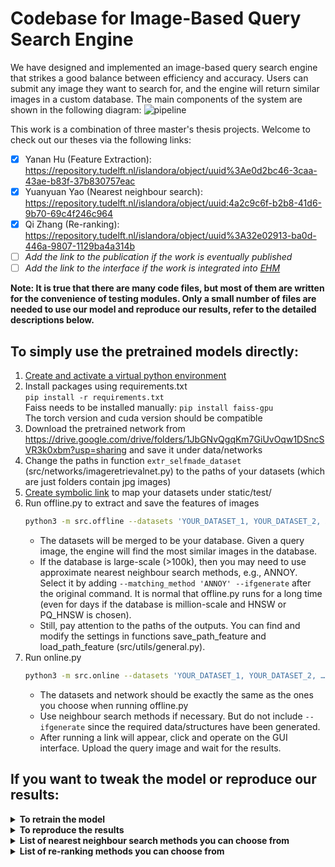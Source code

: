 # Codebase for Image-Based Query Search Engine

We have designed and implemented an image-based query search engine that strikes a good balance between efficiency and accuracy. Users can submit any image they want to search for, and the engine will return similar images in a custom database. The main components of the system are shown in the following diagram:
![pipeline](https://user-images.githubusercontent.com/76591676/181504716-76a20f35-3485-4489-8f81-1104651e2c05.png)

This work is a combination of three master's thesis projects. Welcome to check out our theses via the following links:
- [x] Yanan Hu (Feature Extraction): https://repository.tudelft.nl/islandora/object/uuid%3Ae0d2bc46-3caa-43ae-b83f-37b830757eac
- [x] Yuanyuan Yao (Nearest neighbour search): https://repository.tudelft.nl/islandora/object/uuid:4a2c9c6f-b2b8-41d6-9b70-69c4f246c964
- [x] Qi Zhang (Re-ranking): https://repository.tudelft.nl/islandora/object/uuid%3A32e02913-ba0d-446a-9807-1129ba4a314b
- [ ] *Add the link to the publication if the work is eventually published*
- [ ] *Add the link to the interface if the work is integrated into [EHM](https://engineeringhistoricalmemory.com/Aggregators.php)*

**Note: It is true that there are many code files, but most of them are written for the convenience of testing modules. Only a small number of files are needed to use our model and reproduce our results, refer to the detailed descriptions below.**

## To simply use the pretrained models directly:

1. [Create and activate a virtual python environment](https://docs.python.org/3/library/venv.html)
2. Install packages using requirements.txt  
   `pip install -r requirements.txt`  
   Faiss needs to be installed manually: `pip install faiss-gpu`  
   The torch version and cuda version should be compatible
3. Download the pretrained network from https://drive.google.com/drive/folders/1JbGNvQgqKm7GiUvOqw1DSncSVR3k0xbm?usp=sharing and save it under data/networks
4. Change the paths in function `extr_selfmade_dataset` (src/networks/imageretrievalnet.py) to the paths of your datasets (which are just folders contain jpg images)
5. [Create symbolic link](https://www.freecodecamp.org/news/symlink-tutorial-in-linux-how-to-create-and-remove-a-symbolic-link/) to map your datasets under static/test/
6. Run offline.py to extract and save the features of images  
   ```bash
   python3 -m src.offline --datasets 'YOUR_DATASET_1, YOUR_DATASET_2, …, YOUR_DATASET_N' --gpu '0' --network 'resnet101-solar-best.pth' --K-nearest-neighbour 100
   ```
   - The datasets will be merged to be your database. Given a query image, the engine will find the most similar images in the database.
   - If the database is large-scale (>100k), then you may need to use approximate nearest neighbour search methods, e.g., ANNOY.  Select it by adding `--matching_method 'ANNOY' --ifgenerate` after the original command. It is normal that offline.py runs for a long time (even for days if the database is million-scale and HNSW or PQ_HNSW is chosen).
   - Still, pay attention to the paths of the outputs. You can find and modify the settings in functions save_path_feature and load_path_feature (src/utils/general.py).
7. Run online.py  
   ```bash
   python3 -m src.online --datasets 'YOUR_DATASET_1, YOUR_DATASET_2, …, YOUR_DATASET_N' --gpu '0' --network 'resnet101-solar-best.pth' --K-nearest-neighbour 100
   ```
   - The datasets and network should be exactly the same as the ones you choose when running offline.py
   - Use neighbour search methods if necessary. But do not include `--ifgenerate` since the required data/structures have been generated.
   - After running a link will appear, click and operate on the GUI interface. Upload the query image and wait for the results.

## If you want to tweak the model or reproduce our results:


<details><summary><b>To retrain the model</b></summary>
<p>
If you want to retrain the model yourself, the example training script is located in src/main_train.py.  
To train the model, you should firstly make sure you have downloaded the training datasets Sfm120k or GoogleLandmarksv2 in data/train/, then you can start training by running

```bash
   python3 -m src.main_train [-h] [--training-dataset DATASET] [--no-val]
                [--test-datasets DATASETS] [--test-whiten DATASET]
                [--test-freq N] [--arch ARCH] [--pool POOL]
                [--local-whitening] [--regional] [--whitening]
                [--not-pretrained] [--loss LOSS] [--loss-margin LM]
                [--image-size N] [--neg-num N] [--query-size N]
                [--pool-size N] [--gpu-id N] [--workers N] [--epochs N]
                [--batch-size N] [--optimizer OPTIMIZER] [--lr LR] [--ld LD]
                [--soa] [--weight-decay W] [--soa-layers N] [--sos] [--lambda N] 
                [--print-freq N] [--flatten-desc]
                EXPORT_DIR
```
</p>
</details>

<details><summary><b>To reproduce the results</b></summary>
<p>
  
```bash
   python3 -m src.test_rOP1m
```

- Add `--include1m` if you want to include 1 million distractors. Before that download the pre-extracted feature vectors of the 1 million distractors via https://drive.google.com/file/d/1A8CEAXkMZ_o3zl1IRzQ_RSclciLhkTVY/view?usp=sharing. (Save it wherever you want, but do not forget to change the path in test_rOP1m.py)
- Add `--ifextracted` if the features of images in revisited Oxford and Paris have already been extracted.
- Choose test mode by specifying `--mode`. Use `--mode 'mAP'` (default) to reproduce the results of mean average precision, and use `--mode 'num_images_to_be_retrieved'` to reproduce the results of retrieval time. E.g., with `--mode '100'` you can get the retrieval time of top-100 results. It is recommended to first use `--mode 'mAP'` and then `--mode 'num_images_to_be_retrieved' --ifextracted` to mimic the offline-online procedure.

</p>
</details>

<details><summary><b>List of nearest neighbour search methods you can choose from</b></summary>
<p>
Nearest neighbour search methods are necessary for large-scale datasets (>100k). Implementations of all nearest neighbour search methods can be found in src/utils/nnsearch.py. (Not all of them are integrated into the final system.)  

- Product Quantization (`--matching_method 'PQ'`)  
   `matching_Nano_PQ(K, embedded_features_train, embedded_features_test, dataset, N_books=16, n_bits_perbook=8, ifgenerate=True)`
- ANNOY (`--matching_method 'ANNOY'`)  
   `matching_ANNOY(K, embedded_features_train, embedded_features_test, metric, dataset, n_trees=100, ifgenerate=True)`
- Hierarchical Navigable Small World (`--matching_method 'HNSW'`)  
   `matching_HNSW(K, embedded_features_train, embedded_features_test, dataset, m=4, ef=8, ifgenerate=True)`
- Product Quantization + Hierarchical Navigable Small World (`--matching_method 'PQ_HNSW'`)  
   `matching_HNSW_NanoPQ(K, embedded_features, embedded_features_test, dataset, N_books=16, N_words=256, m=4, ef=8, ifgenerate=True)`

See the code comments for the meaning of the variables.  
Recommondation: ANNOY (efficient), HNSW (accurate), PQ+HNSW (only when memory is an issue)

</p>
</details>

<details><summary><b>List of re-ranking methods you can choose from</b></summary>
<p>
You can choose from three re-ranking methods (QGE, SAHA, and LoFTR), the implementations of which can be found in src/utils/Reranking.py. The default one is QGE. 

- QGE
   `QGE(ranks, qvecs, vecs, dataset, gnd, cache_dir, gnd_path2, AQE)`
- SAHA
   `sift_online(query_num, qimages, sift_q_main_path, images, sift_g_main_path, ranks, dataset, gnd)`
- LoFTR 
   `loftr(loftr_weight_path, query_num, qimages, ranks, images, dataset, gnd)`
   
If you want to use QGE, you need to create a path (the name of the dataset) under 'src/diffusion/tmp'.  
   
If you want to use LoFTR, you need to download the pretrained LoFTR weight from: https://github.com/zju3dv/LoFTR  
You can put the LoFTR weight under this path: src/utils/weights/  

Useful information can be found in the code comments in src/utils/Reranking.py and src/test_reranking.py.

</p>
</details>

<!-- <details><summary><b>Test</b></summary>
<p>
Firstly, please make sure you have downloaded the test datasets and put them under ~/data/test/.
Then you can start retrieval tests as following:


### Testing on R-Oxford, R-Paris

```ruby
   python3 -m ~src.main_retrieve
```
You can view the automatically generated example ranking images in ~outputs/ranks/. Also, the extracted feature files are automatically saved in ~outputs/features/.
### Testing with the extra 1-million distractors
```ruby
   python3 -m ~src.extract_1m
   python3 -m ~src.test_1m
```
You can view the automatically generated example ranking images in ~outputs/ranks/. Also, the extracted feature files are automatically saved in ~outputs/features/.
### Testing on Custom
```ruby
   python3 -m ~src.test_custom
```
You can view the automatically generated example ranking images in ~outputs/ranks/. Also, the extracted feature files are automatically saved in ~outputs/features/.

### Testing on GoogleLandmarks v2 test
```ruby
   python3 -m ~src.test_GLM
```
You can view the automatically generated example ranking images in ~outputs/ranks/. Also, the extracted feature files are automatically saved in ~outputs/features/.

You can use three re-ranking methods (QGE, SAHA, and LoFTR) in any datasets in the following python files:
```ruby
   python3 -m ~src.test_extracted # This is an example of our pipeline. You can test any datasets with this file.
   python3 -m ~src.server   # This is our pipeline with GUI.
```
These two python files can help you to use re-ranking.  

By these files, you can test extracted features from any dataset. You can put preextracted features under this path: src/outputs/. And please unzip the file (utils_files.zip) in "src/utils/" before using.  

And please check paths in "test_extracted.py", "server.py", and "Reranking" (under "src/utils/") before using. You need to set your own paths on a Linux server or your local computer.   

The pretrained feature extraction weight: https://drive.google.com/file/d/1fylhFYW0vYIBpYts_bx4IMiIPL34V5Yb/view?usp=sharing   

You can put rhe weight under this path: src/EXPORT_DIR_QZ/resnet101-gem-w-tri/

To test re-ranking methods, you can use the following api in the aforementioned two files:

For QGE:
```ruby
QGE(ranks, qvecs, vecs, dataset, gnd, cache_dir, gnd_path2, AQE, RW)  
```
For SAHA: 
```ruby
sift_online(query_num, qimages, sift_q_main_path, images, sift_g_main_path, ranks, dataset, gnd)  
```
For LoFTR: 
```ruby
loftr(loftr_weight_path, query_num, qimages, ranks, images, dataset, gnd)  

If you want to use LoFTR, you need to download the pretrained LoFTR weight from: https://github.com/zju3dv/LoFTR  
You can put the LoFTR weight under this path: src/utils/weights/  
```
You can find detailed annotations about how to use these re-ranking methods in Reranking.py, test_extracted.py and server.py.  

</p>
</details> -->

